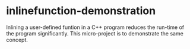 # inlinefunction-demonstration
Inlining a user-defined funtion in a C++ program reduces the run-time of the program significantly. This micro-project is to demonstrate the same concept.

